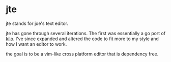 # jte

jte stands for joe's text editor.

jte has gone through several iterations.
The first was essentially a go port of [kilo](https://viewsourcecode.org/snaptoken/kilo/index.html).
I've since expanded and altered the code to fit more to my style and how I want an editor to work.

the goal is to be a vim-like cross platform editor that is dependency free.
